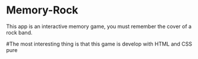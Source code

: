 # Memory-Rock
This app is an interactive memory game, you must remember the cover of a rock band.

#The most interesting thing is that this game is develop with HTML and CSS pure
